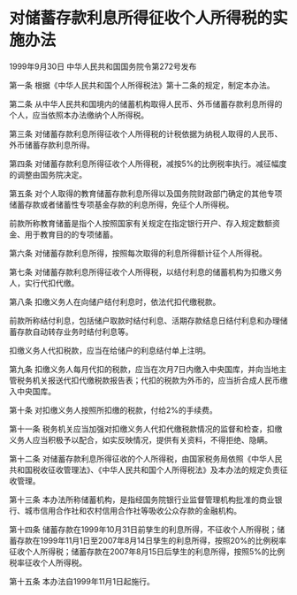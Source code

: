 # 对储蓄存款利息所得征收个人所得税的实施办法

1999年9月30日 中华人民共和国国务院令第272号发布　

<!-- INFO END -->

第一条 根据《中华人民共和国个人所得税法》第十二条的规定，制定本办法。

第二条 从中华人民共和国境内的储蓄机构取得人民币、外币储蓄存款利息所得的个人，应当依照本办法缴纳个人所得税。

第三条 对储蓄存款利息所得征收个人所得税的计税依据为纳税人取得的人民币、外币储蓄存款利息所得。

第四条 对储蓄存款利息所得征收个人所得税，减按5%的比例税率执行。减征幅度的调整由国务院决定。

第五条 对个人取得的教育储蓄存款利息所得以及国务院财政部门确定的其他专项储蓄存款或者储蓄性专项基金存款的利息所得，免征个人所得税。

前款所称教育储蓄是指个人按照国家有关规定在指定银行开户、存入规定数额资金、用于教育目的的专项储蓄。

第六条 对储蓄存款利息所得，按照每次取得的利息所得额计征个人所得税。

第七条 对储蓄存款利息所得征收个人所得税，以结付利息的储蓄机构为扣缴义务人，实行代扣代缴。

第八条 扣缴义务人在向储户结付利息时，依法代扣代缴税款。

前款所称结付利息，包括储户取款时结付利息、活期存款结息日结付利息和办理储蓄存款自动转存业务时结付利息等。

扣缴义务人代扣税款，应当在给储户的利息结付单上注明。

第九条 扣缴义务人每月代扣的税款，应当在次月7日内缴入中央国库，并向当地主管税务机关报送代扣代缴税款报告表；代扣的税款为外币的，应当折合成人民币缴入中央国库。

第十条 对扣缴义务人按照所扣缴的税款，付给2%的手续费。

第十一条 税务机关应当加强对扣缴义务人代扣代缴税款情况的监督和检查，扣缴义务人应当积极予以配合，如实反映情况，提供有关资料，不得拒绝、隐瞒。

第十二条 对储蓄存款利息所得征收的个人所得税，由国家税务局依照《中华人民共和国税收征收管理法》、《中华人民共和国个人所得税法》及本办法的规定负责征收管理。

第十三条 本办法所称储蓄机构，是指经国务院银行业监督管理机构批准的商业银行、城市信用合作社和农村信用合作社等吸收公众存款的金融机构。

第十四条 储蓄存款在1999年10月31日前孳生的利息所得，不征收个人所得税；储蓄存款在1999年11月1日至2007年8月14日孳生的利息所得，按照20%的比例税率征收个人所得税；储蓄存款在2007年8月15日后孳生的利息所得，按照5%的比例税率征收个人所得税。

第十五条 本办法自1999年11月1日起施行。